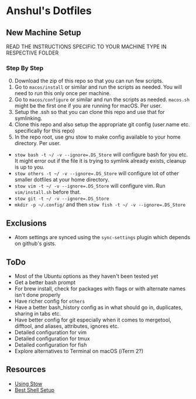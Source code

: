 # Anshul's Dotfiles

## New Machine Setup
READ THE INSTRUCTIONS SPECIFIC TO YOUR MACHINE TYPE IN RESPECTIVE FOLDER

### Step By Step
0. Download the zip of this repo so that you can run few scripts.
0. Go to `macos/install` or similar and run the scripts as needed. You will need to run this only once per machine.
0. Go to `macos/configure` or similar and run the scripts as needed. `macos.sh` might be the first one if you are running for macOS. Per user.
0. Setup the .ssh so that you can clone this repo and use that for symlinking.
0. Clone this repo and also setup the appropriate git config (user.name etc. specifically for this repo)
0. In the repo root, use gnu stow to make config available to your home directory. Per user.
  * `stow bash -t ~/ -v --ignore=.DS_Store` will configure bash for you etc. It might error out if the file it is trying to symlink already exists, cleanup is up to you.
  * `stow others -t ~/ -v --ignore=.DS_Store` will configure lot of other smaller dotfiles at your home directory.
  * `stow vim -t ~/ -v --ignore=.DS_Store` will configure vim. Run `vim/install.sh` before that.
  * `stow git -t ~/ -v --ignore=.DS_Store`
  * `mkdir -p ~/.config/` and then `stow fish -t ~/ -v --ignore=.DS_Store`

## Exclusions
* Atom settings are synced using the `sync-settings` plugin which depends on github's gists.

## ToDo
* Most of the Ubuntu options as they haven't been tested yet
* Get a better bash prompt
* For brew install, check for packages with flags or with alternate names isn't done properly
* Have richer config for `others`
* Have a better bash_history config as in what should go in, duplicates, sharing in tabs etc.
* Have better config for git especially when it comes to mergetool, difftool, and aliases, attributes, ignores etc.
* Detailed configuration for vim
* Detailed configuration for tmux
* Detailed configuration for fish
* Explore alternatives to Terminal on macOS (iTerm 2?)

## Resources
* [Using Stow](https://spin.atomicobject.com/2014/12/26/manage-dotfiles-gnu-stow/)
* [Best Shell Setup](https://bitbucket.org/flowblok/shell-startup/src)
